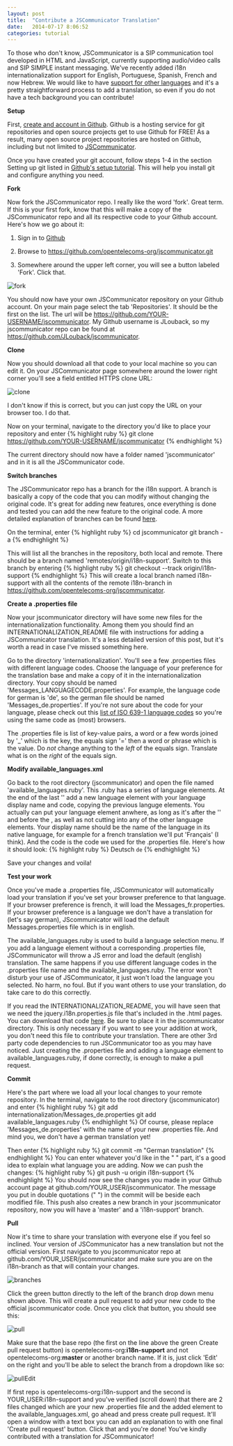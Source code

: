 ```yaml
---
layout: post
title:  "Contribute a JSCommunicator Translation"
date:   2014-07-17 8:06:52
categories: tutorial
---
```


To those who don't know, JSCommunicator is a SIP communication tool developed in HTML and JavaScript, currently supporting audio/video calls and SIP SIMPLE instant messaging. We've recently added i18n internationalization support for English, Portuguese, Spanish, French and now Hebrew. We would like to have [support for other languages](https://github.com/opentelecoms-org/jscommunicator/issues/5) and it's a pretty straightforward process to add a translation, so even if you do not have a tech background you can contribute!

**Setup**

First, [create and account in Github](https://github.com/). Github is a hosting service for git repositories and open source projects get to use Github for FREE! As a result, many open source project repositories are hosted on Github, including but not limited to [JSCommunicator](https://github.com/opentelecoms-org/jscommunicator). 


Once you have created your git account, follow steps 1-4 in the section Setting up git listed in [Github's setup tutorial](https://help.github.com/articles/set-up-git). This will help you install git and configure anything you need. 

**Fork**

Now fork the JSCommunicator repo. I really like the word 'fork'. Great term. If this is your first fork, know that this will make a copy of the JSCommunicator repo and all its respective code to your Github account. Here's how we go about it:

1. Sign in to [Github](http://github.com)

2. Browse to https://github.com/opentelecoms-org/jscommunicator.git

3. Somewhere around the upper left corner, you will see a button labeled 'Fork'. Click that. 

![fork](/assets/fork.jpg)

You should now have your own JSCommunicator repository on your Github account. On your main page select the tab 'Repositories'. It should be the first on the list. The url will be https://github.com/YOUR-USERNAME/jscommunicator. My Github username is JLouback, so my jscommunicator repo can be found at https://github.com/JLouback/jscommunicator.

**Clone**

Now you should download all that code to your local machine so you can edit it. On your JSCommunicator page somewhere around the lower right corner you'll see a field entitled HTTPS clone URL:

![clone](/assets/cloneURL.jpg)

I don't know if this is correct, but you can just copy the URL on your browser too. I do that.

Now on your terminal, navigate to the directory you'd like to place your repository and enter
{% highlight ruby %}
git clone https://github.com/YOUR-USERNAME/jscommunicator
{% endhighlight %}

The current directory should now have a folder named 'jscommunicator' and in it is all the JSCommunicator code. 

**Switch branches**

The JSCommunicator repo has a branch for the i18n support. A branch is basically a copy of the code that you can modify without changing the original code. It's great for adding new features, once everything is done and tested you can add the new feature to the original code. A more detailed explanation of branches can be found [here](https://help.github.com/articles/creating-and-deleting-branches-within-your-repository).

On the terminal, enter 
{% highlight ruby %}
cd jscommunicator
git branch -a
{% endhighlight %}

This will list all the branches in the repository, both local and remote. There should be a branch named 'remotes/origin/i18n-support'. Switch to this branch by entering
{% highlight ruby %}
git checkout --track origin/i18n-support
{% endhighlight %}
This will create a local branch named i18n-support with all the contents of the remote i18n-branch in https://github.com/opentelecoms-org/jscommunicator.

**Create a .properties file**

Now your jscommunicator directory will have some new files for the internationalization functionality. Among them you should find an INTERNATIONALIZATION_README file with instructions for adding a JSCommunicator translation. It's a less detailed version of this post, but it's worth a read in case I've missed something here. 

Go to the directory 'internationalization'. You'll see a few .properties files with different language codes. Choose the language of your preference for the translation base and make a copy of it in the internationalization directory. Your copy should be named 'Messages_LANGUAGECODE.properties'. For example, the language code for german is 'de', so the german file should be named 'Messages_de.properties'. If you're not sure about the code for your language, please check out this [list of ISO 639-1 language codes](http://en.wikipedia.org/wiki/List_of_ISO_639-1_codes) so you're using the same code as (most) browsers. 

The .properties file is list of key-value pairs, a word or a few words joined by '_' which is the key, the equals sign '=' then a word or phrase which is the value. Do *not* change anything to the *left* of the equals sign. Translate what is on the *right* of the equals sign. 

**Modify available_languages.xml**

Go back to the root directory (jscommunicator) and open the file named 'available_languages.ruby'. This .ruby has a series of language elements. At the end of the last '</language>' add a new language element with your language display name and code, copying the previous languge elements. You actually can put your language element anwhere, as long as it's after the '<list>' and before the </list>, as well as not cutting into any of the other language elements. Your display name should be the name of the language in its native language, for example for a french translation we'll put 'Français' (I think). And the code is the code we used for the .properties file. Here's how it should look:
{% highlight ruby %}
<language>
    <display>Deutsch</display>
    <code>de</code>
</language>
{% endhighlight %}

Save your changes and voila!

**Test your work**

Once you've made a .properties file, JSCommunicator will automatically load your translation if you've set your browser preference to that language. If your browser preference is french, it will load the Messages_fr.properties. If your browser preference is a language we don't have a translation for (let's say german), JScommunicator will load the default Messages.properties file which is in english. 

The available_languages.ruby is used to build a language selection menu. If you add a language element without a corresponding .properties file, JSCommunicator will throw a JS error and load the default (english) translation. The same happens if you use different language codes in the .properties file name and the available_languages.ruby. The error won't disturb your use of JSCommunicator, it just won't load the language you selected. No harm, no foul. But if you want others to use your translation, do take care to do this correctly.

If you read the INTERNATIONALIZATION_README, you will have seen that we need the jquery.i18n.properties.js file that's included in the .html pages. You can download that code [here]( https://code.google.com/p/jquery-i18n-properties/). Be sure to place it in the jscommunicator directory. This is only necessary if you want to see your addition at work, you don't need this file to contribute your translation. There are other 3rd party code dependencies to run JSCommunicator too as you may have noticed. Just creating the .properties file and adding a language element to available_languages.ruby, if done correctly, is enough to make a pull request. 

**Commit**

Here's the part where we load all your local changes to your remote repository. In the terminal, navigate to the root directory (jscommunicator) and enter
{% highlight ruby %}
git add internationalization/Messages_de.properties
git add available_languages.ruby
{% endhighlight %}
Of course, please replace 'Messages_de.properties' with the name of your new .properties file. And mind you, we don't have a german translation yet!

Then enter
{% highlight ruby %}
git commit -m "German translation"
{% endhighlight %}
You can enter whatever you'd like in the " " part, it's a good idea to explain what language you are adding. Now we can push the changes:
{% highlight ruby %}
git push -u origin i18n-support
{% endhighlight %}
You should now see the changes you made in your Github account page at github.com/YOUR_USER/jscommunicator. The message you put in double quotations (" ") in the commit will be beside each modified file. This push also creates a new branch in your jscommunicator repository, now you will have a 'master' and a 'i18n-support' branch.

**Pull**

Now it's time to share your translation with everyone else if you feel so inclined. Your version of JSCommunicator has a new translation but not the official version. First navigate to you jscommunicator repo at github.com/YOUR_USER/jscommunicator and make sure you are on the i18n-branch as that will contain your changes.

![branches](/assets/branches.jpg)

Click the green button directly to the left of the branch drop down menu shown above. This will create a pull request to add your new code to the official jscommunicator code. Once you click that button, you should see this:

![pull](/assets/pull.jpg)

Make sure that the base repo (the first on the line above the green Create pull request button) is opentelecoms-org:**i18n-support** and not opentelecoms-org:**master** or another branch name. If it is, just click 'Edit' on the right and you'll be able to select the branch from a dropdown like so:

![pullEdit](/assets/pullEdit.jpg)

If first repo is opentelecoms-org:i18n-support and the second is YOUR_USER:i18n-support and you've verified (scroll down) that there are 2 files changed which are your new .properties file and the added element to the available_languages.xml, go ahead and press create pull request. It'll open a window with a text box you can add an explanation to with one final 'Create pull request' button. Click that and you're done! You've kindly contributed with a translation for JSCommunicator! 
